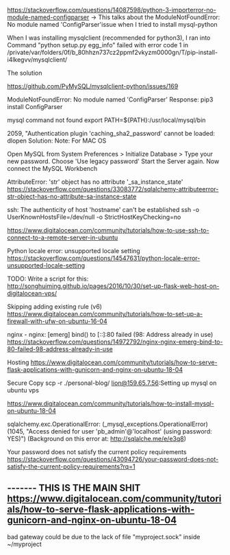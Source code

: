 https://stackoverflow.com/questions/14087598/python-3-importerror-no-module-named-configparser -> This talks about the ModuleNotFoundError: No module named 'ConfigParser'issue when I tried to install mysql-python


When I was installing mysqlclient (recommended for python3), I
ran into Command "python setup.py egg_info" failed with error code 1 in /private/var/folders/0f/b_80hhzn737cz2ppmf2vkyzm0000gn/T/pip-install-i4lkegvv/mysqlclient/

The solution

https://github.com/PyMySQL/mysqlclient-python/issues/169

 ModuleNotFoundError: No module named 'ConfigParser'
 Response: pip3 install ConfigParser

mysql command not found
export PATH=${PATH}:/usr/local/mysql/bin


2059, "Authentication plugin 'caching_sha2_password' cannot be loaded: dlopen
Solution:
Note: For MAC OS

Open MySQL from System Preferences > Initialize Database >
Type your new password.
Choose 'Use legacy password'
Start the Server again.
Now connect the MySQL Workbench


AttributeError: 'str' object has no attribute '_sa_instance_state'
https://stackoverflow.com/questions/33083772/sqlalchemy-attributeerror-str-object-has-no-attribute-sa-instance-state

ssh: The authenticity of host 'hostname' can't be established
ssh -o UserKnownHostsFile=/dev/null -o StrictHostKeyChecking=no


https://www.digitalocean.com/community/tutorials/how-to-use-ssh-to-connect-to-a-remote-server-in-ubuntu

Python locale error: unsupported locale setting
https://stackoverflow.com/questions/14547631/python-locale-error-unsupported-locale-setting

TODO:
Write a script for this: http://songhuiming.github.io/pages/2016/10/30/set-up-flask-web-host-on-digitalocean-vps/

Skipping adding existing rule (v6)
https://www.digitalocean.com/community/tutorials/how-to-set-up-a-firewall-with-ufw-on-ubuntu-16-04

nginx - nginx: [emerg] bind() to [::]:80 failed (98: Address already in use)
https://stackoverflow.com/questions/14972792/nginx-nginx-emerg-bind-to-80-failed-98-address-already-in-use

Hosting
https://www.digitalocean.com/community/tutorials/how-to-serve-flask-applications-with-gunicorn-and-nginx-on-ubuntu-18-04


Secure Copy
scp -r ./personal-blog/ lion@159.65.7.56:Setting up mysql on ubuntu vps

https://www.digitalocean.com/community/tutorials/how-to-install-mysql-on-ubuntu-18-04


sqlalchemy.exc.OperationalError: (_mysql_exceptions.OperationalError) (1045, "Access denied for user 'pb_admin'@'localhost' (using password: YES)") (Background on this error at: http://sqlalche.me/e/e3q8)

Your password does not satisfy the current policy requirements
https://stackoverflow.com/questions/43094726/your-password-does-not-satisfy-the-current-policy-requirements?rq=1


------- THIS IS THE MAIN SHIT
https://www.digitalocean.com/community/tutorials/how-to-serve-flask-applications-with-gunicorn-and-nginx-on-ubuntu-18-04
--------

bad gateway could be due to the lack of file "myproject.sock" inside ~/myproject
